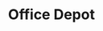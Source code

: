 ---
title: "Office Depot"
url: /las-vegas/office-depot-west-charleston-boulevard/
shop: Schreibwaren
---